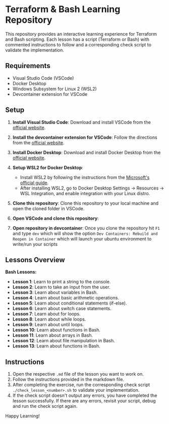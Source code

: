 # Terraform & Bash Learning Repository

This repository provides an interactive learning experience for Terraform and Bash scripting. Each lesson has a script (Terraform or Bash) with commented instructions to follow and a corresponding check script to validate the implementation.

## Requirements

- Visual Studio Code (VSCode)
- Docker Desktop
- Windows Subsystem for Linux 2 (WSL2)
- Devcontainer extension for VSCode

## Setup

1. **Install Visual Studio Code**: Download and install VSCode from the [official website](https://code.visualstudio.com/).

2. **Install the devcontainer extension for VSCode**: Follow the directions from the [official website](https://code.visualstudio.com/docs/devcontainers/tutorial).

3. **Install Docker Desktop**: Download and install Docker Desktop from the [official website](https://www.docker.com/products/docker-desktop).

4. **Setup WSL2 for Docker Desktop**:
    - Install WSL2 by following the instructions from the [Microsoft's official guide](https://docs.microsoft.com/en-us/windows/wsl/install-win10).
    - After installing WSL2, go to Docker Desktop Settings -> Resources -> WSL Integration, and enable integration with your Linux distro.

5. **Clone this repository**: Clone this repository to your local machine and open the cloned folder in VSCode.

6. **Open VSCode and clone this repository**:

7. **Open repository in devcontainer**: Once you clone the repository hit `F1` and type `dev` which will show the option `Dev Containers: Rebuild and Reopen in Container` which will launch your ubuntu environment to write/run your scripts

## Lessons Overview

**Bash Lessons:**

- **Lesson 1**: Learn to print a string to the console.
- **Lesson 2**: Learn to take an input from the user.
- **Lesson 3**: Learn about variables in Bash.
- **Lesson 4**: Learn about basic arithmetic operations.
- **Lesson 5**: Learn about conditional statements (if-else).
- **Lesson 6**: Learn about switch case statements.
- **Lesson 7**: Learn about for loops.
- **Lesson 8**: Learn about while loops.
- **Lesson 9**: Learn about until loops.
- **Lesson 10**: Learn about functions in Bash.
- **Lesson 11**: Learn about arrays in Bash.
- **Lesson 12**: Learn about file manipulation in Bash.
- **Lesson 13**: Learn about functions in Bash.

## Instructions

1. Open the respective `.md` file of the lesson you want to work on.
2. Follow the instructions provided in the markdown file.
3. After completing the exercise, run the corresponding check script `./check_lesson_<number>.sh` to validate your implementation.
4. If the check script doesn't output any errors, you have completed the lesson successfully. If there are any errors, revisit your script, debug and run the check script again.

Happy Learning!
